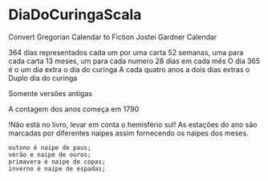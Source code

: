 # DiaDoCuringaScala

Convert Gregorian Calendar to Fiction Jostei Gardner Calendar

364 dias representados cada um por uma carta 52 semanas, uma para cada carta 13 meses, um para cada numero 28 dias em cada mês O dia 365 é o um dia extra o dia do curinga A cada quatro anos a dois dias extras o Duplo dia do curinga

Somente versões antigas

A contagem dos anos começa em 1790

!Não está no livro, levar em conta o hemisfério sul! As estações do ano são marcadas por diferentes naipes assim fornecendo os naipes dos meses.

    outono é naipe de paus;
    verão e naipe de ouros;
    primavera é naipe de copas;
    inverno é naipe de espadas;

